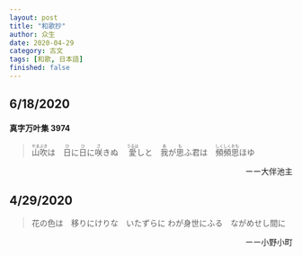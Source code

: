 ```yaml
---
layout: post
title: "和歌抄"
author: 众生
date: 2020-04-29
category: 古文
tags: [和歌, 日本語]
finished: false
---
```


## 6/18/2020

#### 真字万叶集 3974

> <ruby>山吹<rt>やまぶき</rt></ruby>は　<ruby>日<rt>ひ</rt></ruby>に<ruby>日<rt>ひ</rt></ruby>に<ruby>咲<rt>さ</rt></ruby>きぬ　
> <ruby>愛<rt>うるは</rt></ruby>しと　<ruby>我<rt>あ</rt></ruby>が<ruby>思<rt>も</rt></ruby>ふ君は　<ruby>頻頻<rt>しくしく</rt></ruby><ruby>思<rt>おも</rt></ruby>ほゆ

<p style="text-align:right">ーー大伴池主</p>



## 4/29/2020

> 花の色は　移りにけりな　いたずらに
> わが身世にふる　ながめせし間に
<p style="text-align:right">ーー小野小町</p>

